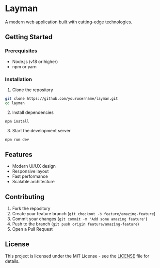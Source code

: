 # Layman

A modern web application built with cutting-edge technologies.

## Getting Started

### Prerequisites

- Node.js (v18 or higher)
- npm or yarn

### Installation

1. Clone the repository
```bash
git clone https://github.com/yourusername/layman.git
cd layman
```

2. Install dependencies
```bash
npm install
```

3. Start the development server
```bash
npm run dev
```

## Features

- Modern UI/UX design
- Responsive layout
- Fast performance
- Scalable architecture

## Contributing

1. Fork the repository
2. Create your feature branch (`git checkout -b feature/amazing-feature`)
3. Commit your changes (`git commit -m 'Add some amazing feature'`)
4. Push to the branch (`git push origin feature/amazing-feature`)
5. Open a Pull Request

## License

This project is licensed under the MIT License - see the [LICENSE](LICENSE) file for details.
